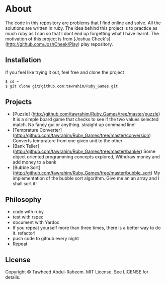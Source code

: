 # About
The code in this repository are problems that I find online and solve. All the solutions are
written in ruby. The idea behind this project is to practice as much ruby as I can so that I dont
end up forgetting what I have learnt. The motivation of this project is from [Joshua Cheek's] (http://github.com/JoshCheek/Play)
play repository.


## Installation
If you feel like trying it out, feel free and clone the project
```bash
$ cd ~
$ git clone git@github.com:tawrahim/Ruby_Games.git
```

## Projects
* [Puzzle] (http://github.com/tawrahim/Ruby_Games/tree/master/puzzle) It is a simple board game that checks to see if the two values selected match. No fancy gui or anything. straight up command line!
* [Temprature Converter] (http://github.com/tawrahim/Ruby_Games/tree/master/conversion) Converts temprature from one given unit to the other
* [Bank Teller] (http://github.com/tawrahim/Ruby_Games/tree/master/banker)  Some object oriented programming concepts explored, Withdraw money and add money to a bank
* [Bubble Sort] (http://github.com/tawrahim/Ruby_Games/tree/master/bubble_sort) My implementation of the bubble sort algorithm. Give me an an array and I shall sort it! 
## Philosophy
* code with ruby
* test with rspec
* document with Yardoc
* If you repeat yourself more than three times, there is a better way to do it. refactor!
* push code to github every night
* Repeat

## License

Copyright © Tawheed Abdul-Raheem.  MIT License.  See LICENSE for details.

